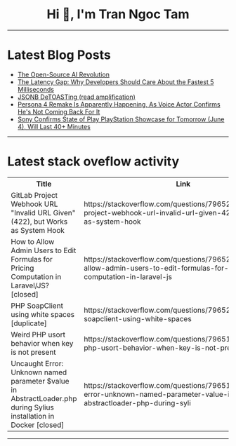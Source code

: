 <h1 align="center">Hi 👋, I'm Tran Ngoc Tam</h1>

---

# Latest Blog Posts 
<!-- BLOG-POST-LIST:START -->
- [The Open-Source AI Revolution](https://dev.to/rawveg/the-open-source-ai-revolution-5ah3)
- [The Latency Gap: Why Developers Should Care About the Fastest 5 Milliseconds](https://dev.to/alexnav/the-latency-gap-why-developers-should-care-about-the-fastest-5-milliseconds-nbo)
- [JSONB DeTOASTing &lpar;read amplification&rpar;](https://dev.to/mongodb/jsonb-detoasting-read-amplification-4ikj)
- [Persona 4 Remake Is Apparently Happening, As Voice Actor Confirms He&#39;s Not Coming Back For It](https://dev.to/gg_news/persona-4-remake-is-apparently-happening-as-voice-actor-confirms-hes-not-coming-back-for-it-41kn)
- [Sony Confirms State of Play PlayStation Showcase for Tomorrow &lpar;June 4&rpar;, Will Last 40+ Minutes](https://dev.to/gg_news/sony-confirms-state-of-play-playstation-showcase-for-tomorrow-june-4-will-last-40-minutes-1g07)
<!-- BLOG-POST-LIST:END -->

---

# Latest stack oveflow activity
<table>
  <tr><th>Title</th><th>Link</th></tr>
  <!-- STACKOVERFLOW:START --><tr><td>GitLab Project Webhook URL &quot;Invalid URL Given&quot; &lpar;422&rpar;, but Works as System Hook</td><td>https://stackoverflow.com/questions/79652537/gitlab-project-webhook-url-invalid-url-given-422-but-works-as-system-hook</td></tr><tr><td>How to Allow Admin Users to Edit Formulas for Pricing Computation in Laravel/JS? [closed]</td><td>https://stackoverflow.com/questions/79652377/how-to-allow-admin-users-to-edit-formulas-for-pricing-computation-in-laravel-js</td></tr><tr><td>PHP SoapClient using white spaces [duplicate]</td><td>https://stackoverflow.com/questions/79652169/php-soapclient-using-white-spaces</td></tr><tr><td>Weird PHP usort behavior when key is not present</td><td>https://stackoverflow.com/questions/79651966/weird-php-usort-behavior-when-key-is-not-present</td></tr><tr><td>Uncaught Error: Unknown named parameter $value in AbstractLoader.php during Sylius installation in Docker [closed]</td><td>https://stackoverflow.com/questions/79651881/uncaught-error-unknown-named-parameter-value-in-abstractloader-php-during-syli</td></tr><!-- STACKOVERFLOW:END -->
</table>

---


